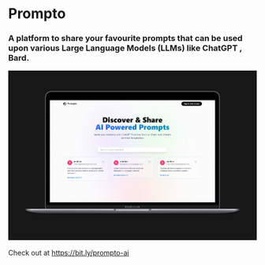 # Prompto
### A platform to share your favourite prompts that can be used upon various Large Language Models (LLMs) like ChatGPT , Bard.

![Prompto](https://github.com/anubhav811/Prompto/blob/main/readme.png)

Check out at https://bit.ly/prompto-ai

